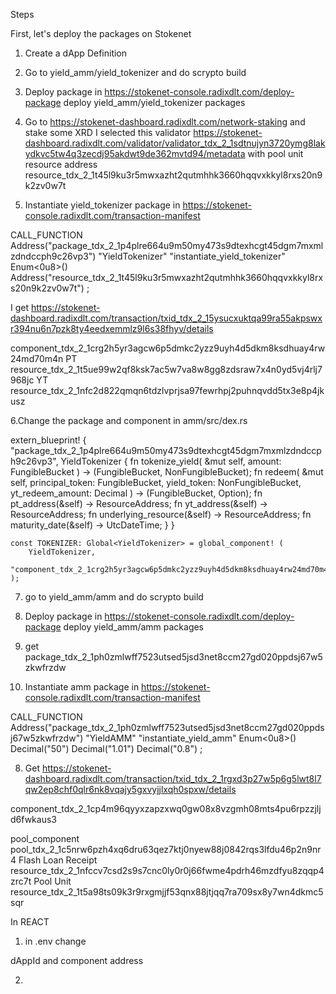 
Steps

First, let's deploy the packages on Stokenet

1. Create a dApp Definition

2. Go to yield_amm/yield_tokenizer and do scrypto build

3. Deploy package in https://stokenet-console.radixdlt.com/deploy-package
deploy yield_amm/yield_tokenizer packages

4. Go to https://stokenet-dashboard.radixdlt.com/network-staking and stake some XRD
I selected this validator https://stokenet-dashboard.radixdlt.com/validator/validator_tdx_2_1sdtnujyn3720ymg8lakydkvc5tw4q3zecdj95akdwt9de362mvtd94/metadata
with pool unit resource address resource_tdx_2_1t45l9ku3r5mwxazht2qutmhhk3660hqqvxkkyl8rxs20n9k2zv0w7t

5. Instantiate yield_tokenizer package in https://stokenet-console.radixdlt.com/transaction-manifest

CALL_FUNCTION
    Address("package_tdx_2_1p4plre664u9m50my473s9dtexhcgt45dgm7mxmlzdndccph9c26vp3")
    "YieldTokenizer"
    "instantiate_yield_tokenizer"
    Enum<0u8>()
    Address("resource_tdx_2_1t45l9ku3r5mwxazht2qutmhhk3660hqqvxkkyl8rxs20n9k2zv0w7t")
;

I get https://stokenet-dashboard.radixdlt.com/transaction/txid_tdx_2_15ysucxuktqa99ra55akpswxr394nu6n7pzk8ty4eedxemmlz9l6s38fhyv/details

component_tdx_2_1crg2h5yr3agcw6p5dmkc2yzz9uyh4d5dkm8ksdhuay4rw24md70m4n
PT resource_tdx_2_1t5ue99w2qf8ksk7ac5w7va8w8gg8zdsraw7x4n0yd5vj4rlj7968jc
YT resource_tdx_2_1nfc2d822qmqn6tdzlvprjsa97fewrhpj2puhnqvdd5tx3e8p4jkusz


6.Change the package and component in amm/src/dex.rs

extern_blueprint! {
        "package_tdx_2_1p4plre664u9m50my473s9dtexhcgt45dgm7mxmlzdndccph9c26vp3",
        YieldTokenizer {
            fn tokenize_yield(
                &mut self, 
                amount: FungibleBucket
            ) -> (FungibleBucket, NonFungibleBucket);
            fn redeem(
                &mut self, 
                principal_token: FungibleBucket, 
                yield_token: NonFungibleBucket,
                yt_redeem_amount: Decimal
            ) -> (FungibleBucket, Option<NonFungibleBucket>);
            fn pt_address(&self) -> ResourceAddress;
            fn yt_address(&self) -> ResourceAddress;
            fn underlying_resource(&self) -> ResourceAddress;
            fn maturity_date(&self) -> UtcDateTime;
        }
    }

    const TOKENIZER: Global<YieldTokenizer> = global_component! (
        YieldTokenizer,
        "component_tdx_2_1crg2h5yr3agcw6p5dmkc2yzz9uyh4d5dkm8ksdhuay4rw24md70m4n"
    );

7. go to yield_amm/amm and do scrypto build

8. Deploy package in https://stokenet-console.radixdlt.com/deploy-package
deploy yield_amm/amm packages

9. get package_tdx_2_1ph0zmlwff7523utsed5jsd3net8ccm27gd020ppdsj67w5zkwfrzdw

5. Instantiate amm package in https://stokenet-console.radixdlt.com/transaction-manifest

CALL_FUNCTION
    Address("package_tdx_2_1ph0zmlwff7523utsed5jsd3net8ccm27gd020ppdsj67w5zkwfrzdw")
    "YieldAMM"
    "instantiate_yield_amm"
    Enum<0u8>()
    Decimal("50")
    Decimal("1.01")
    Decimal("0.8")
;

8. Get https://stokenet-dashboard.radixdlt.com/transaction/txid_tdx_2_1rgxd3p27w5p6g5lwt8l7qw2ep8chf0qlr6nk8vqajy5gxvyjjlxqh0spxw/details

component_tdx_2_1cp4m96qyyxzapzxwq0gw08x8vzgmh08mts4pu6rpzzjljd6fwkaus3

pool_component pool_tdx_2_1c5nrw6pzh4xq6dru63qez7ktj0nyew88j0842rqs3lfdu46p2n9nr4
Flash Loan Receipt resource_tdx_2_1nfccv7csd2s9s7cnc0ly0r0j66fwme4pdrh46mzdfyu8zqqp4zrc7t
Pool Unit resource_tdx_2_1t5a98ts09k3r9rxgmjjf53qnx88jtjqq7ra709sx8y7wn4dkmc5sqr

In REACT

1. in .env change

dAppId and component address

2. 